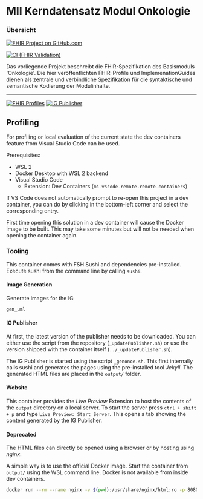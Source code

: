# MII Kerndatensatz Modul Onkologie

### Übersicht

[![FHIR Project on GitHub.com](https://img.shields.io/badge/FHIR_project_on_GitHub.com-kerndatensatzmodul--onkologie-green)](https://github.com/medizininformatik-initiative/kerndatensatzmodul-onkologie) 

[![CI (FHIR Validation)](https://github.com/medizininformatik-initiative/kerndatensatzmodul-onkologie/actions/workflows/main.yml/badge.svg)](https://github.com/medizininformatik-initiative/kerndatensatzmodul-onkologie/actions/workflows/main.yml)

Das vorliegende Projekt beschreibt die FHIR-Spezifikation des Basismoduls 'Onkologie'. Die hier veröffentlichten FHIR-Profile und ImplemenationGuides dienen als zentrale und verbindliche Spezifikation für die syntaktische und semantische Kodierung der Modulinhalte.

--- 

[![FHIR Profiles](https://github.com/medizininformatik-initiative/kerndatensatzmodul-onkologie/actions/workflows/build-profiles.yaml/badge.svg)](https://github.com/medizininformatik-initiative/kerndatensatzmodul-onkologie/actions/workflows/build-profiles.yaml)
[![IG Publisher](https://github.com/medizininformatik-initiative/kerndatensatzmodul-onkologie/actions/workflows/build-ig.yml/badge.svg)](https://github.com/medizininformatik-initiative/kerndatensatzmodul-onkologie/actions/workflows/build-ig.yml)

## Profiling

For profiling or local evaluation of the current state the dev containers feature from Visual Studio Code can be used.

Prerequisites:

- WSL 2
- Docker Desktop with WSL 2 backend
- Visual Studio Code
  - Extension: Dev Containers (`ms-vscode-remote.remote-containers`)

If VS Code does not automatically prompt to re-open this project in a dev container, you can do by clicking in the bottom-left corner and select the corresponding entry.

First time opening this solution in a dev container will cause the Docker image to be built. This may take some minutes but will not be needed when opening the container again.

### Tooling

This container comes with FSH Sushi and dependencies pre-installed. Execute sushi from the command line by calling `sushi`.

#### Image Generation

Generate images for the IG

```bash
gen_uml
```

#### IG Publisher

At first, the latest version of the publisher needs to be downloaded. You can either use the script from the repository (`_updatePublisher.sh`) or use the version shipped with the container itself (`../_updatePublisher.sh`).

The IG Publisher is started using the script `_genonce.sh`. This first internally calls sushi and generates the pages using the pre-installed tool _Jekyll_. The generated HTML files are placed in the `output/` folder.

#### Website

This container provides the _Live Preview_ Extension to host the contents of the `output` directory on a local server. To start the server press `ctrl + shift + p` and type `Live Preview: Start Server`. This opens a tab showing the content generated by the IG Publisher.

#### Deprecated

The HTML files can directly be opened using a browser or by hosting using _nginx_.

A simple way is to use the official Docker image. Start the container from `output/` using the WSL command line. Docker is not available from inside dev containers.

```bash
docker run --rm --name nginx -v $(pwd):/usr/share/nginx/html:ro -p 8080:80 nginx
```
